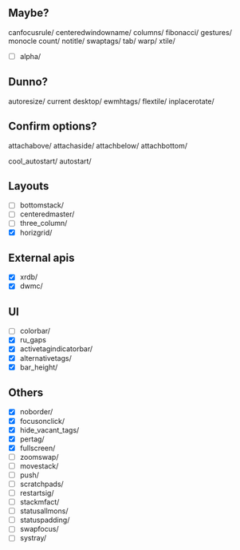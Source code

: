 ## Maybe?
canfocusrule/
centeredwindowname/
columns/
fibonacci/
gestures/
monocle count/
notitle/
swaptags/
tab/
warp/
xtile/
  - [ ] alpha/

## Dunno?
autoresize/
current desktop/
ewmhtags/
flextile/
inplacerotate/

## Confirm options?
attachabove/
attachaside/
attachbelow/
attachbottom/

cool_autostart/
autostart/

## Layouts
  - [ ] bottomstack/
  - [ ] centeredmaster/
  - [ ] three_column/
  - [X] horizgrid/
## External apis
  - [X] xrdb/
  - [X] dwmc/
## UI
  - [ ] colorbar/
  - [X] ru_gaps
  - [X] activetagindicatorbar/
  - [X] alternativetags/
  - [X] bar_height/
## Others
  - [X] noborder/
  - [X] focusonclick/
  - [X] hide_vacant_tags/
  - [X] pertag/
  - [X] fullscreen/
  - [ ] zoomswap/
  - [ ] movestack/
  - [ ] push/
  - [ ] scratchpads/
  - [ ] restartsig/
  - [ ] stackmfact/
  - [ ] statusallmons/
  - [ ] statuspadding/
  - [ ] swapfocus/
  - [ ] systray/
